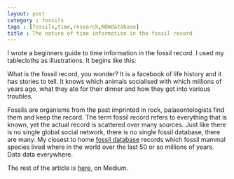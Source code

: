 ```yaml
---
layout: post
category : fossils
tags : [fossils,time,research,NOWdatabase]
title : The nature of time information in the fossil record
---
```


I wrote a beginners guide to time information in the fossil record. I used my tablecloths as illustrations. It begins like this:

What is the fossil record, you wonder? It is a facebook of life history and it has stories to tell. It knows which animals socialised with which millions of years ago, what they ate for their dinner and how they got into various troubles.

Fossils are organisms from the past imprinted in rock, palaeontologists find them and keep the record. The term fossil record refers to everything that is known, yet the actual record is scattered over many sources. Just like there is no single global social network, there is no single fossil database, there are many. My closest to home [fossil database](https://nowdatabase.org/) records which fossil mammal species lived where in the world over the last 50 or so millions of years. Data data everywhere.

The rest of the article is  [here](https://medium.com/@zliobaite/the-nature-of-time-information-in-the-fossil-record-83bb97d45372), on Medium.
